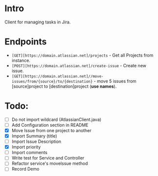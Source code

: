 # Intro
Client for managing tasks in Jira.

# Endpoints
- `[GET][https://domain.atlassian.net]/projects` - Get all Projects from instance.
- `[POST][https://domain.atlassian.net]/create-issue` - Create new issue.
- `[GET][https://domain.atlassian.net]//move-issues/from/{source}/to/{destination}` - move 5 issues from [source]project to [destination]project (**use names**).

# Todo:

- [ ] Do not import wildcard (AtlassianClient.java)
- [ ] Add Configuration section in README
- [x] Move Issue from one project to another
- [x] Import Summary (title)
- [ ] Import  Issue Description
- [x] Import priority
- [ ] Import comments
- [ ] Write test for Service and Controller
- [ ] Refactor service's moveIssue method
- [ ] Record Demo